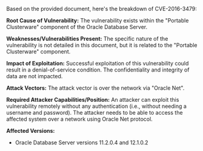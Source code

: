 Based on the provided document, here's the breakdown of CVE-2016-3479:

**Root Cause of Vulnerability:**
The vulnerability exists within the "Portable Clusterware" component of the Oracle Database Server.

**Weaknesses/Vulnerabilities Present:**
The specific nature of the vulnerability is not detailed in this document, but it is related to the "Portable Clusterware" component.

**Impact of Exploitation:**
Successful exploitation of this vulnerability could result in a denial-of-service condition. The confidentiality and integrity of data are not impacted.

**Attack Vectors:**
The attack vector is over the network via "Oracle Net".

**Required Attacker Capabilities/Position:**
An attacker can exploit this vulnerability remotely without any authentication (i.e., without needing a username and password). The attacker needs to be able to access the affected system over a network using Oracle Net protocol.

**Affected Versions:**
- Oracle Database Server versions 11.2.0.4 and 12.1.0.2